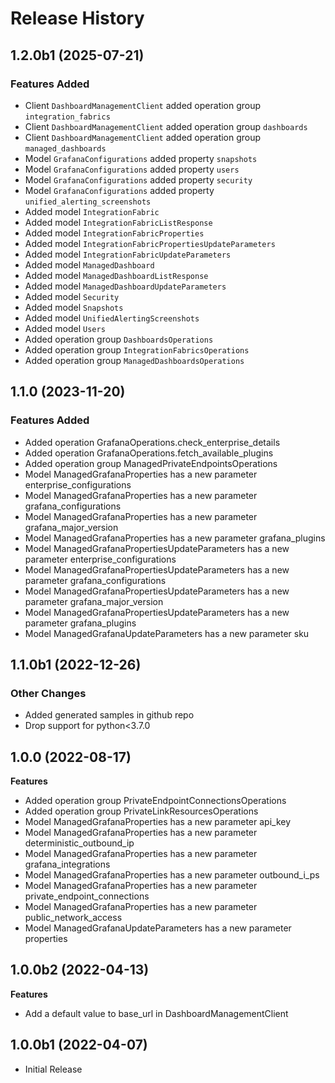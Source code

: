# Release History

## 1.2.0b1 (2025-07-21)

### Features Added

  - Client `DashboardManagementClient` added operation group `integration_fabrics`
  - Client `DashboardManagementClient` added operation group `dashboards`
  - Client `DashboardManagementClient` added operation group `managed_dashboards`
  - Model `GrafanaConfigurations` added property `snapshots`
  - Model `GrafanaConfigurations` added property `users`
  - Model `GrafanaConfigurations` added property `security`
  - Model `GrafanaConfigurations` added property `unified_alerting_screenshots`
  - Added model `IntegrationFabric`
  - Added model `IntegrationFabricListResponse`
  - Added model `IntegrationFabricProperties`
  - Added model `IntegrationFabricPropertiesUpdateParameters`
  - Added model `IntegrationFabricUpdateParameters`
  - Added model `ManagedDashboard`
  - Added model `ManagedDashboardListResponse`
  - Added model `ManagedDashboardUpdateParameters`
  - Added model `Security`
  - Added model `Snapshots`
  - Added model `UnifiedAlertingScreenshots`
  - Added model `Users`
  - Added operation group `DashboardsOperations`
  - Added operation group `IntegrationFabricsOperations`
  - Added operation group `ManagedDashboardsOperations`

## 1.1.0 (2023-11-20)

### Features Added

  - Added operation GrafanaOperations.check_enterprise_details
  - Added operation GrafanaOperations.fetch_available_plugins
  - Added operation group ManagedPrivateEndpointsOperations
  - Model ManagedGrafanaProperties has a new parameter enterprise_configurations
  - Model ManagedGrafanaProperties has a new parameter grafana_configurations
  - Model ManagedGrafanaProperties has a new parameter grafana_major_version
  - Model ManagedGrafanaProperties has a new parameter grafana_plugins
  - Model ManagedGrafanaPropertiesUpdateParameters has a new parameter enterprise_configurations
  - Model ManagedGrafanaPropertiesUpdateParameters has a new parameter grafana_configurations
  - Model ManagedGrafanaPropertiesUpdateParameters has a new parameter grafana_major_version
  - Model ManagedGrafanaPropertiesUpdateParameters has a new parameter grafana_plugins
  - Model ManagedGrafanaUpdateParameters has a new parameter sku

## 1.1.0b1 (2022-12-26)

### Other Changes

  - Added generated samples in github repo
  - Drop support for python<3.7.0

## 1.0.0 (2022-08-17)

**Features**

  - Added operation group PrivateEndpointConnectionsOperations
  - Added operation group PrivateLinkResourcesOperations
  - Model ManagedGrafanaProperties has a new parameter api_key
  - Model ManagedGrafanaProperties has a new parameter deterministic_outbound_ip
  - Model ManagedGrafanaProperties has a new parameter grafana_integrations
  - Model ManagedGrafanaProperties has a new parameter outbound_i_ps
  - Model ManagedGrafanaProperties has a new parameter private_endpoint_connections
  - Model ManagedGrafanaProperties has a new parameter public_network_access
  - Model ManagedGrafanaUpdateParameters has a new parameter properties

## 1.0.0b2 (2022-04-13)

**Features**

  - Add a default value to base_url in DashboardManagementClient

## 1.0.0b1 (2022-04-07)

* Initial Release
